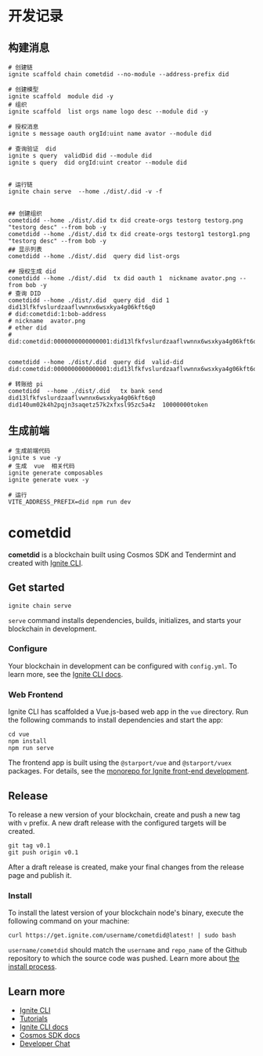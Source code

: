 # 开发记录




## 构建消息

```shell
# 创建链
ignite scaffold chain cometdid --no-module --address-prefix did

# 创建模型
ignite scaffold  module did -y
# 组织  
ignite scaffold  list orgs name logo desc --module did -y

# 授权消息
ignite s message oauth orgId:uint name avator --module did

# 查询验证  did
ignite s query  validDid did --module did
ignite s query  did orgId:uint creator --module did


# 运行链
ignite chain serve  --home ./dist/.did -v -f


## 创建组织
cometdidd --home ./dist/.did tx did create-orgs testorg testorg.png "testorg desc" --from bob -y 
cometdidd --home ./dist/.did tx did create-orgs testorg1 testorg1.png "testorg desc" --from bob -y 
## 显示列表
cometdidd --home ./dist/.did  query did list-orgs

## 授权生成 did 
cometdidd --home ./dist/.did  tx did oauth 1  nickname avator.png --from bob -y
# 查询 DID
cometdidd --home ./dist/.did  query did  did 1 did13lfkfvslurdzaaflvwnnx6wsxkya4g06kft6q0
# did:cometdid:1:bob-address  
# nickname  avator.png
# ether did
# did:cometdid:0000000000000001:did13lfkfvslurdzaaflvwnnx6wsxkya4g06kft6q0


cometdidd --home ./dist/.did  query did  valid-did did:cometdid:0000000000000001:did13lfkfvslurdzaaflvwnnx6wsxkya4g06kft6q0

# 转账给 pi
cometdidd  --home ./dist/.did   tx bank send  did13lfkfvslurdzaaflvwnnx6wsxkya4g06kft6q0 did140um02k4h2pqjn3saqetz57k2xfxsl95zc5a4z  10000000token
```




## 生成前端
```shell
# 生成前端代码
ignite s vue -y
# 生成  vue  相关代码
ignite generate composables
ignite generate vuex -y

# 运行
VITE_ADDRESS_PREFIX=did npm run dev
```








# cometdid
**cometdid** is a blockchain built using Cosmos SDK and Tendermint and created with [Ignite CLI](https://ignite.com/cli).

## Get started

```
ignite chain serve
```

`serve` command installs dependencies, builds, initializes, and starts your blockchain in development.

### Configure

Your blockchain in development can be configured with `config.yml`. To learn more, see the [Ignite CLI docs](https://docs.ignite.com).

### Web Frontend

Ignite CLI has scaffolded a Vue.js-based web app in the `vue` directory. Run the following commands to install dependencies and start the app:

```
cd vue
npm install
npm run serve
```

The frontend app is built using the `@starport/vue` and `@starport/vuex` packages. For details, see the [monorepo for Ignite front-end development](https://github.com/ignite/web).

## Release
To release a new version of your blockchain, create and push a new tag with `v` prefix. A new draft release with the configured targets will be created.

```
git tag v0.1
git push origin v0.1
```

After a draft release is created, make your final changes from the release page and publish it.

### Install
To install the latest version of your blockchain node's binary, execute the following command on your machine:

```
curl https://get.ignite.com/username/cometdid@latest! | sudo bash
```
`username/cometdid` should match the `username` and `repo_name` of the Github repository to which the source code was pushed. Learn more about [the install process](https://github.com/allinbits/starport-installer).

## Learn more

- [Ignite CLI](https://ignite.com/cli)
- [Tutorials](https://docs.ignite.com/guide)
- [Ignite CLI docs](https://docs.ignite.com)
- [Cosmos SDK docs](https://docs.cosmos.network)
- [Developer Chat](https://discord.gg/ignite)
